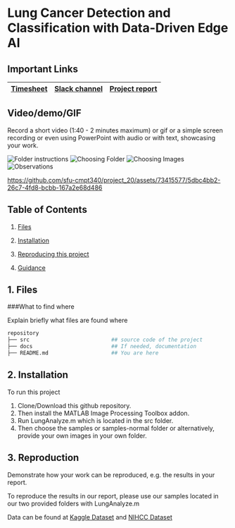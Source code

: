 # Lung Cancer Detection and Classification with Data-Driven Edge AI

## Important Links

| [Timesheet](https://1sfu-my.sharepoint.com/:x:/g/personal/kabhishe_sfu_ca/EddggLEPrOJNpTiH1h9BxhAB3GUpRsF88dDLO90pXA7EPA?e=0xtMqg) | [Slack channel](https://app.slack.com/client/T05JYJAF22G/C05TEBSKT6W) | [Project report](https://www.overleaf.com/3229912898chzfbmcskxhn) |
|-----------|---------------|-------------------------|


## Video/demo/GIF
Record a short video (1:40 - 2 minutes maximum) or gif or a simple screen recording or even using PowerPoint with audio or with text, showcasing your work.

![Folder instructions](https://i.imgur.com/7bhI5J0.png)
![Choosing Folder](https://i.imgur.com/TpgQZEN.png)
![Choosing Images](https://i.imgur.com/9xmU8wq.png)
![Observations](https://i.imgur.com/srq4UDi.png)


https://github.com/sfu-cmpt340/project_20/assets/73415577/5dbc4bb2-26c7-4fd8-bcbb-167a2e68d486



## Table of Contents
1. [Files](#files)

2. [Installation](#installation)

3. [Reproducing this project](#repro)

4. [Guidance](#guide)


<a name="demo"></a>
## 1. Files

###What to find where

Explain briefly what files are found where

```bash
repository
├── src                          ## source code of the project
├── docs                         ## If needed, documentation   
├── README.md                    ## You are here
```

<a name="installation"></a>

## 2. Installation

To run this project
1. Clone/Download this github repository.
2. Then install the MATLAB Image Processing Toolbox addon.
3. Run LungAnalyze.m which is located in the src folder.
4. Then choose the samples or samples-normal folder or alternatively, provide your own images in your own folder.


<a name="repro"></a>
## 3. Reproduction
Demonstrate how your work can be reproduced, e.g. the results in your report.

To reproduce the results in our report, please use our samples located in our two provided folders with LungAnalyze.m

Data can be found at [Kaggle Dataset](https://www.kaggle.com/datasets/diayruldip/carinocroma) and [NIHCC Dataset](https://nihcc.app.box.com/v/ChestXray-NIHCC)

